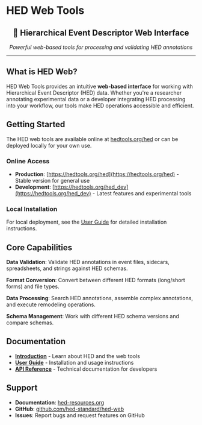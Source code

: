 # HED Web Tools

<div align="center">
  <h2>🧠 Hierarchical Event Descriptor Web Interface</h2>
  <p><em>Powerful web-based tools for processing and validating HED annotations</em></p>
</div>

---

## What is HED Web?

HED Web Tools provides an intuitive **web-based interface** for working with Hierarchical Event Descriptor (HED) data. Whether you're a researcher annotating experimental data or a developer integrating HED processing into your workflow, our tools make HED operations accessible and efficient.

## Getting Started

The HED web tools are available online at [hedtools.org/hed](https://hedtools.org/hed) or can be deployed locally for your own use.

### Online Access
- **Production**: [https://hedtools.org/hed](https://hedtools.org/hed) - Stable version for general use
- **Development**: [https://hedtools.org/hed_dev](https://hedtools.org/hed_dev) - Latest features and experimental tools

### Local Installation
For local deployment, see the [User Guide](user_guide.md) for detailed installation instructions.

## Core Capabilities

**Data Validation**: Validate HED annotations in event files, sidecars, spreadsheets, and strings against HED schemas.

**Format Conversion**: Convert between different HED formats (long/short forms) and file types.

**Data Processing**: Search HED annotations, assemble complex annotations, and execute remodeling operations.

**Schema Management**: Work with different HED schema versions and compare schemas.

## Documentation

- **[Introduction](introduction.md)** - Learn about HED and the web tools
- **[User Guide](user_guide.md)** - Installation and usage instructions  
- **[API Reference](api/index.md)** - Technical documentation for developers

## Support

- **Documentation**: [hed-resources.org](https://www.hed-resources.org)
- **GitHub**: [github.com/hed-standard/hed-web](https://github.com/hed-standard/hed-web)
- **Issues**: Report bugs and request features on GitHub
